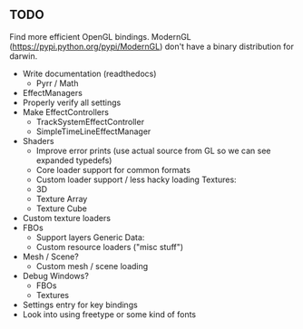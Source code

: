 
## TODO

Find more efficient OpenGL bindings. ModernGL (https://pypi.python.org/pypi/ModernGL) 
don't have a binary distribution for darwin.

- Write documentation (readthedocs)
  - Pyrr / Math
- EffectManagers
- Properly verify all settings
- Make EffectControllers
  - TrackSystemEffectController
  - SimpleTimeLineEffectManager
- Shaders
  - Improve error prints (use actual source from GL so we can see expanded typedefs)
  - Core loader support for common formats
  - Custom loader support / less hacky loading
Textures:
  - 3D
  - Texture Array
  - Texture Cube
- Custom texture loaders
- FBOs
  - Support layers
Generic Data:
  - Custom resource loaders ("misc stuff")
- Mesh / Scene?
  - Custom mesh / scene loading
- Debug Windows?
  - FBOs
  - Textures
- Settings entry for key bindings
- Look into using freetype or some kind of fonts
